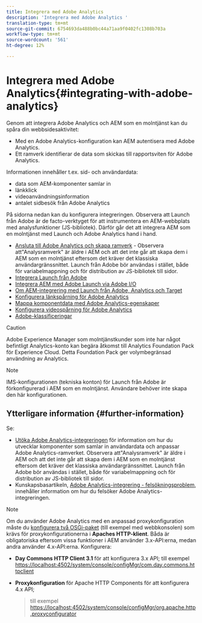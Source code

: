 ```yaml
---
title: Integrera med Adobe Analytics
description: 'Integrera med Adobe Analytics '
translation-type: tm+mt
source-git-commit: 6754693da488b0bc44a71aa9f0402fc1308b703a
workflow-type: tm+mt
source-wordcount: '561'
ht-degree: 12%

---
```



# Integrera med Adobe Analytics{#integrating-with-adobe-analytics}

Genom att integrera Adobe Analytics och AEM som en molntjänst kan du spåra din webbsidesaktivitet:

* Med en Adobe Analytics-konfiguration kan AEM autentisera med Adobe Analytics.
* Ett ramverk identifierar de data som skickas till rapportsviten för Adobe Analytics.

Informationen innehåller t.ex. sid- och användardata:

* data som AEM-komponenter samlar in
* länkklick
* videoanvändningsinformation
* antalet sidbesök från Adobe Analytics

På sidorna nedan kan du konfigurera integreringen. Observera att Launch från Adobe är de facto-verktyget för att instrumentera en AEM-webbplats med analysfunktioner (JS-bibliotek). Därför går det att integrera AEM som en molntjänst med Launch och Adobe Analytics hand i hand.

* [Ansluta till Adobe Analytics och skapa ramverk](https://docs.adobe.com/content/help/en/experience-manager-65/administering/integration/adobeanalytics-connect.html) - Observera att&quot;Analysramverk&quot; är äldre i AEM och att det inte går att skapa dem i AEM som en molntjänst eftersom det kräver det klassiska användargränssnittet. Launch från Adobe bör användas i stället, både för variabelmappning och för distribution av JS-bibliotek till sidor.
* [Integrera Launch från Adobe](https://docs.adobe.com/content/help/en/experience-manager-learn/sites/integrations/adobe-launch-integration-tutorial-understand.html)
* [Integrera AEM med Adobe Launch via Adobe I/O](https://helpx.adobe.com/experience-manager/using/aem_launch_adobeio_integration.html)
* [Om AEM-integrering med Launch från Adobe, Analytics och Target](https://helpx.adobe.com/experience-manager/kt/integration/using/aem-launch-integration-tutorial-understand.html)
* [Konfigurera länkspårning för Adobe Analytics](https://docs.adobe.com/content/help/en/experience-manager-65/administering/integration/adobeanalytics-link.html)
* [Mappa komponentdata med Adobe Analytics-egenskaper](https://docs.adobe.com/content/help/en/experience-manager-65/administering/integration/adobeanalytics-mapping.html)
* [Konfigurera videospårning för Adobe Analytics](https://docs.adobe.com/content/help/en/experience-manager-65/administering/integration/adobeanalytics-video.html)
* [Adobe-klassificeringar](https://docs.adobe.com/content/help/en/experience-manager-65/administering/integration/adobeanalytics-classifications.html)

>[!CAUTION]
>
>Adobe Experience Manager som molntjänstkunder som inte har något befintligt Analytics-konto kan begära åtkomst till Analytics Foundation Pack för Experience Cloud.  Detta Foundation Pack ger volymbegränsad användning av Analytics.

>[!NOTE]
>
>IMS-konfigurationen (tekniska konton) för Launch från Adobe är förkonfigurerad i AEM som en molntjänst. Användare behöver inte skapa den här konfigurationen.

## Ytterligare information {#further-information}

Se:

* [Utöka Adobe Analytics-integreringen](https://docs.adobe.com/content/help/en/experience-manager-65/developing/extending-aem/extending-analytics/extending-analytics.html) för information om hur du utvecklar komponenter som samlar in användardata och anpassar Adobe Analytics-ramverket. Observera att&quot;Analysramverk&quot; är äldre i AEM och att det inte går att skapa dem i AEM som en molntjänst eftersom det kräver det klassiska användargränssnittet. Launch från Adobe bör användas i stället, både för variabelmappning och för distribution av JS-bibliotek till sidor.
* Kunskapsbasartikeln, [Adobe Analytics-integrering - felsökningsproblem](https://helpx.adobe.com/experience-manager/kb/sitecatalystintegrationtroubleshooting.html), innehåller information om hur du felsöker Adobe Analytics-integreringen.

>[!NOTE]
>
>Om du använder Adobe Analytics med en anpassad proxykonfiguration måste du [konfigurera två OSGi-paket](https://docs.adobe.com/content/help/en/experience-manager-65/deploying/configuring/configuring-osgi.html) (till exempel med webbkonsolen) som krävs för proxykonfigurationerna i **Apaches HTTP-klient**. Båda är obligatoriska eftersom vissa funktioner i AEM använder 3.x-API:erna, medan andra använder 4.x-API:erna. Konfigurera:
>
>* **Day Commons HTTP Client 3.1** för att konfigurera 3.x API;
   >  till exempel [https://localhost:4502/system/console/configMgr/com.day.commons.httpclient](https://localhost:4502/system/console/configMgr/com.day.commons.httpclient)
   >
   >
* **Proxykonfiguration** för Apache HTTP Components för att konfigurera 4.x API;
   >  till exempel [https://localhost:4502/system/console/configMgr/org.apache.http.proxyconfigurator](https://localhost:4502/system/console/configMgr/org.apache.http.proxyconfigurator)
>


